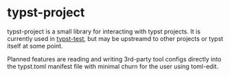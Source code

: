 # typst-project
typst-project is a small library for interacting with typst projects. It is currently used in
[typst-test], but may be upstreamd to other projects or typst itself at some point.

Planned features are reading and writing 3rd-party tool configs directly into the typst.toml
manifest file with minimal churn for the user using toml-edit.

[typst-test]: https://github.com/tingerrr/typst-test
